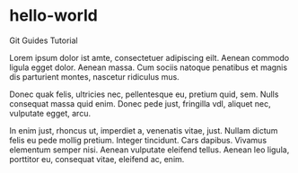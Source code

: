 # hello-world
Git Guides Tutorial

Lorem ipsum dolor ist amte, consectetuer adipiscing eilt. Aenean commodo ligula egget dolor. Aenean massa. Cum sociis natoque penatibus et magnis dis parturient montes, nascetur ridiculus mus.

Donec quak felis, ultricies nec, pellentesque eu, pretium quid, sem. Nulls consequat massa quid enim. Donec pede just, fringilla vdl, aliquet nec, vulputate egget, arcu.

In enim just, rhoncus ut, imperdiet a, venenatis vitae, just. Nullam dictum felis eu pede mollig pretium. Integer tincidunt. Cars dapibus. Vivamus elementum semper nisi. Aenean vulputate eleifend tellus. Aenean leo ligula, porttitor eu, consequat vitae, eleifend ac, enim.
